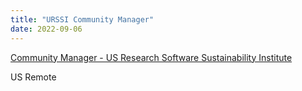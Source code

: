 ```yaml
---
title: "URSSI Community Manager"
date: 2022-09-06
---
```


[Community Manager - US Research Software Sustainability Institute](https://www.codeforsociety.org/jobs/community-manager)

US Remote